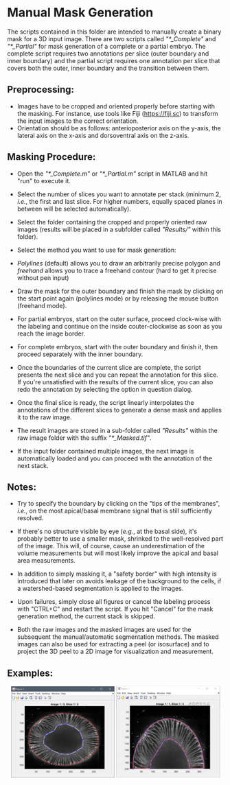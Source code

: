 Manual Mask Generation
======================
The scripts contained in this folder are intended to manually create a binary mask for a 3D input image. There are two scripts called *"\*_Complete"* and *"\*_Partial"* for mask generation of a complete or a partial embryo.
The complete script requires two annotations per slice (outer boundary and inner boundary) and the partial script requires one annotation per slice that covers both the outer, inner boundary and the transition between them.

Preprocessing:
--------------
- Images have to be cropped and oriented properly before starting with the masking. For instance, use tools like Fiji (https://fiji.sc) to transform the input images to the correct orientation.
- Orientation should be as follows: anterioposterior axis on the y-axis, the lateral axis on the x-axis and dorsoventral axis on the z-axis.

Masking Procedure:
------------------
- Open the *"\*_Complete.m"* or *"\*_Partial.m"* script in MATLAB and hit "run" to execute it.

- Select the number of slices you want to annotate per stack (minimum 2, *i.e.*, the first and last slice. For higher numbers, equally spaced planes in between will be selected automatically).
- Select the folder containing the cropped and properly oriented raw images (results will be placed in a subfolder called *"Results/"* within this folder).
- Select the method you want to use for mask generation: 

- *Polylines* (default) allows you to draw an arbitrarily precise polygon and *freehand* allows you to trace a freehand contour (hard to get it precise without pen input)

- Draw the mask for the outer boundary and finish the mask by clicking on the start point again (polylines mode) or by releasing the mouse button (freehand mode).

- For partial embryos, start on the outer surface, proceed clock-wise with the labeling and continue on the inside couter-clockwise as soon as you reach the image border.

- For complete embryos, start with the outer boundary and finish it, then proceed separately with the inner boundary.

- Once the boundaries of the current slice are complete, the script presents the next slice and you can repeat the annotation for this slice. If you're unsatisfied with the results of the current slice, you can also redo the annotation by selecting the option in question dialog.


- Once the final slice is ready, the script linearly interpolates the annotations of the different slices to generate a dense mask and applies it to the raw image.

- The result images are stored in a sub-folder called *"Results"* within the raw image folder with the suffix *"\*_Masked.tif"*.
- If the input folder contained multiple images, the next image is automatically loaded and you can proceed with the annotation of the next stack.


Notes:
------
- Try to specify the boundary by clicking on the "tips of the membranes", *i.e.*, on the most apical/basal membrane signal that is still sufficiently resolved. 
- If there's no structure visible by eye (*e.g.*, at the basal side), it's probably better to use a smaller mask, shrinked to the well-resolved part of the image. This will, of course, cause an underestimation of the volume measurements but will most likely improve the apical and basal area measurements.

- In addition to simply masking it, a "safety border" with high intensity is introduced that later on avoids leakage of the background to the cells, if a watershed-based segmentation is applied to the images.
- Upon failures, simply close all figures or cancel the labeling process with "CTRL+C" and restart the script. If you hit "Cancel" for the mask generation method, the current stack is skipped.

- Both the raw images and the masked images are used for the subsequent the manual/automatic segmentation methods. The masked images can also be used for extracting a peel (or isosurface) and to project the 3D peel to a 2D image for visualization and measurement.

Examples:
---------
<center>
<img src="../Data/Screenshots/FullEmbryoMask.PNG" width="48%">
<img src="../Data/Screenshots/PartialEmbryoMask.PNG" width="48%">
</center>